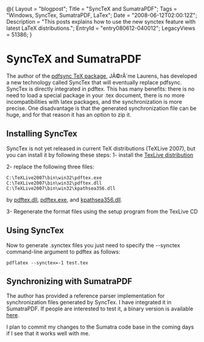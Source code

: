 @{
  Layout = "blogpost";
  Title = "SyncTeX and SumatraPDF";
  Tags = "Windows, SyncTex, SumatraPDF, LaTex";
  Date = "2008-06-12T02:00:12Z";
  Description = "This posts explains how to use the new synctex feature with latest LaTeX distributions.";
  EntryId = "entry080612-040012";
  LegacyViews = 51386;
}
# SyncTeX and SumatraPDF 

The author of the [pdfsync TeX package](http://itexmac.sourceforge.net/), JÃ©rÃ´me Laurens, has developed a new technology called SyncTex that will eventually replace pdfsync. SyncTex is directly integrated in pdftex. This has many benefits: there is no need to load a special package in your .tex document, there is no more incompatibilities with latex packages, and the synchronization is more precise. One disadvantage is that the generated synchronization file can be huge, and for that reason it has an option to zip it.

## Installing SyncTex

SyncTex is not yet released in current TeX distributions (TeXLive 2007), but you can install it by following these steps:
1- install the [TexLive distribution](http://www.tug.org/texlive/)

2- replace the following three files:

```batch
C:\TeXLive2007\bin\win32\pdftex.exe
C:\TeXLive2007\bin\win32\pdftex.dll
C:\TeXLive2007\bin\win32\kpathsea356.dll
```

by
[pdftex.dll](http://www.tug.org/svn/texlive/trunk/Master/bin/win32/pdftex.dll), 
[pdftex.exe](http://www.tug.org/svn/texlive/trunk/Master/bin/win32/pdftex.exe), and
[kpathsea356.dll](http://www.tug.org/svn/texlive/trunk/Master/bin/win32/kpathsea356.dll).

3- Regenerate the format files using the setup program from the TexLive CD


## Using SyncTex

Now to generate .synctex files you just need to specify the --synctex command-line argument to pdftex as follows:

```batch
pdflatex --synctex=-1 test.tex
```

## Synchronizing with SumatraPDF

The author has provided a reference parser implementation for synchronization files generated by
 SyncTex. I have integrated it in SumatraPDF. If people are interested to test it, a binary 
 version is available [here](../sumatra/SumatraPDF-sync.exe).

I plan to commit my changes to the Sumatra code base in the coming days if I see that it works well with me.
